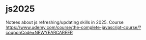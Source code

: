 # js2025
Notees about js refreshing/updating skills in 2025.
Course https://www.udemy.com/course/the-complete-javascript-course/?couponCode=NEWYEARCAREER
